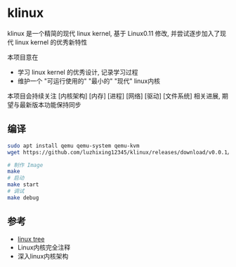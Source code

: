 # klinux

klinux 是一个精简的现代 linux kernel, 基于 Linux0.11 修改, 并尝试逐步加入了现代 linux kernel 的优秀新特性

本项目意在

- 学习 linux kernel 的优秀设计, 记录学习过程
- 维护一个 "可运行使用的" "最小的" "现代" linux内核

本项目会持续关注 [内核架构] [内存] [进程] [网络] [驱动] [文件系统] 相关进展, 期望与最新版本功能保持同步

## 编译

```bash
sudo apt install qemu qemu-system qemu-kvm
wget https://github.com/luzhixing12345/klinux/releases/download/v0.0.1/hdc-0.11.img
```

```bash
# 制作 Image
make
# 启动
make start
# 调试
make debug
```

## 参考

- [linux tree](https://git.kernel.org/pub/scm/linux/kernel/git/torvalds/linux.git/tree/)
- Linux内核完全注释  
- 深入linux内核架构
